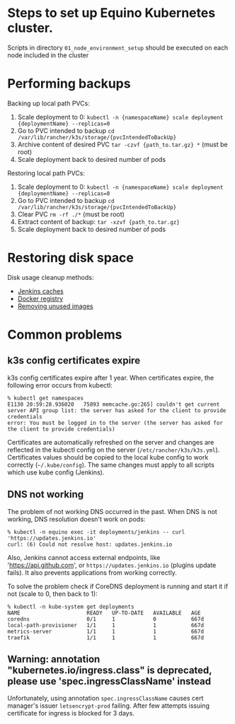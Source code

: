 # Steps to set up Equino Kubernetes cluster.

Scripts in directory `01_node_environment_setup` should be executed on each node included in the cluster

# Performing backups

Backing up local path PVCs:

1. Scale deployment to 0: `kubectl -n {namespaceName} scale deployment {deploymentName} --replicas=0`
2. Go to PVC intended to backup `cd /var/lib/rancher/k3s/storage/{pvcIntendedToBackUp}`
3. Archive content of desired PVC `tar -czvf {path_to.tar.gz} *` (must be root)
4. Scale deployment back to desired number of pods

Restoring local path PVCs:

1. Scale deployment to 0: `kubectl -n {namespaceName} scale deployment {deploymentName} --replicas=0`
2. Go to PVC intended to backup `cd /var/lib/rancher/k3s/storage/{pvcIntendedToBackUp}`
3. Clear PVC `rm -rf ./*` (must be root)
4. Extract content of backup: `tar -xzvf {path_to.tar.gz}`
5. Scale deployment back to desired number of pods

# Restoring disk space

Disk usage cleanup methods:

- [Jenkins caches](09_jenkins/README.MD#disk-space-cleanup)
- [Docker registry](06_docker_registry/README.MD#disk-space-cleanup)
- [Removing unused images](01_node_environment_setup/README.MD#disk-space-cleanup)

# Common problems

## k3s config certificates expire

k3s config certificates expire after 1 year.
When certificates expire, the following error occurs from kubectl:

```
% kubectl get namespaces
E1130 20:59:28.936020   75893 memcache.go:265] couldn't get current server API group list: the server has asked for the client to provide credentials
error: You must be logged in to the server (the server has asked for the client to provide credentials)
```

Certificates are automatically refreshed on the server and changes are reflected in the kubectl config on the server
(`/etc/rancher/k3s/k3s.yml`).
Certificates values should be copied to the local kube config to work correctly (`~/.kube/config`).
The same changes must apply to all scripts which use kube config (Jenkins).

## DNS not working

The problem of not working DNS occurred in the past.
When DNS is not working, DNS resolution doesn't work on pods:

```
% kubectl -n equino exec -it deployments/jenkins -- curl 'https://updates.jenkins.io'
curl: (6) Could not resolve host: updates.jenkins.io
```
Also, Jenkins cannot access external endpoints, like 'https://api.github.com', or `https://updates.jenkins.io` (plugins
update fails).
It also prevents applications from working correctly. 
<!-- TODO describe when diagnosis implemented -->

To solve the problem check if CoreDNS deployment is running and start it if not (scale to 0, then back to 1):
```
% kubectl -n kube-system get deployments
NAME                     READY   UP-TO-DATE   AVAILABLE   AGE
coredns                  0/1     1            0           667d
local-path-provisioner   1/1     1            1           667d
metrics-server           1/1     1            1           667d
traefik                  1/1     1            1           667d
```
## Warning: annotation "kubernetes.io/ingress.class" is deprecated, please use 'spec.ingressClassName' instead

Unfortunately, using annotation `spec.ingressClassName` causes cert manager's issuer `letsencrypt-prod` failing. 
After few attempts issuing certificate for ingress is blocked for 3 days.